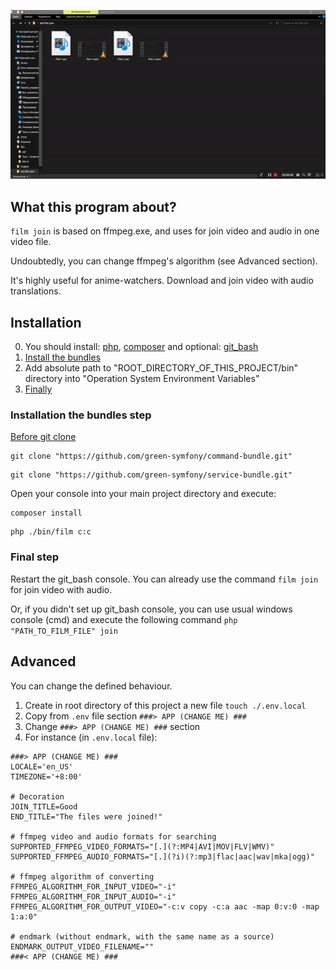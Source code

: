 ![join film](https://github.com/green-symfony/film/blob/main/doc/film%20join%20working.gif)

What this program about?
---
`film join` is based on ffmpeg.exe, and uses for join video and audio in one video file.

Undoubtedly, you can change ffmpeg's algorithm (see Advanced section).

It's highly useful for anime-watchers. Download and join video with audio translations.

Installation
---
0. You should install:
	[php](https://www.php.net/downloads.php),
	[composer](https://getcomposer.org/download/)
and optional:
[git_bash](https://git-scm.com/downloads)
1. [Install the bundles](#installation-the-bundles-step)
2. Add absolute path to "ROOT_DIRECTORY_OF_THIS_PROJECT/bin" directory into "Operation System Environment Variables"
3. [Finally](#final-step)

### Installation the bundles step

[Before git clone](https://github.com/green-symfony/docs/blob/main/docs/bundles_green_symfony%20mkdir.md)

```console
git clone "https://github.com/green-symfony/command-bundle.git"
```

```console
git clone "https://github.com/green-symfony/service-bundle.git"
```

Open your console into your main project directory and execute:

```console
composer install
```

```console
php ./bin/film c:c
```
### Final step

Restart the git_bash console.
You can already use the command `film join` for join video with audio.

Or, if you didn't set up git_bash console, you can use usual windows console (cmd)
and execute the following command `php "PATH_TO_FILM_FILE" join`

Advanced
---
You can change the defined behaviour.
1. Create in root directory of this project a new file `touch ./.env.local`
2. Copy from `.env` file section `###> APP (CHANGE ME) ###`
3. Change `###> APP (CHANGE ME) ###` section
4. For instance (in `.env.local` file):
```.env
###> APP (CHANGE ME) ###
LOCALE='en_US'
TIMEZONE='+8:00'

# Decoration
JOIN_TITLE=Good
END_TITLE="The files were joined!"

# ffmpeg video and audio formats for searching
SUPPORTED_FFMPEG_VIDEO_FORMATS="[.](?:MP4|AVI|MOV|FLV|WMV)"
SUPPORTED_FFMPEG_AUDIO_FORMATS="[.](?i)(?:mp3|flac|aac|wav|mka|ogg)"

# ffmpeg algorithm of converting
FFMPEG_ALGORITHM_FOR_INPUT_VIDEO="-i"
FFMPEG_ALGORITHM_FOR_INPUT_AUDIO="-i"
FFMPEG_ALGORITHM_FOR_OUTPUT_VIDEO="-c:v copy -c:a aac -map 0:v:0 -map 1:a:0"

# endmark (without endmark, with the same name as a source)
ENDMARK_OUTPUT_VIDEO_FILENAME=""
###< APP (CHANGE ME) ###
```
